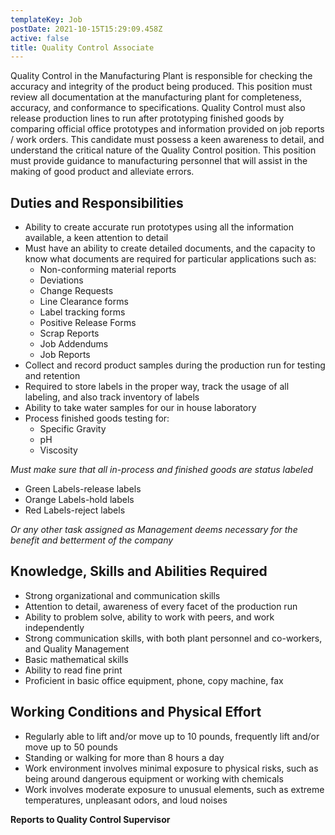 ```yaml
---
templateKey: Job
postDate: 2021-10-15T15:29:09.458Z
active: false
title: Quality Control Associate
---
```


Quality Control in the Manufacturing Plant is responsible for checking the accuracy and integrity of the product being produced. This position must review all documentation at the manufacturing plant for completeness, accuracy, and conformance to specifications. Quality Control must also release production lines to run after prototyping finished goods by comparing official office prototypes and information provided on job reports / work orders. This candidate must possess a keen awareness to detail, and understand the critical nature of the Quality Control position. This position must provide guidance to manufacturing personnel that will assist in the making of good product and alleviate errors.

## Duties and Responsibilities

- Ability to create accurate run prototypes using all the information available, a keen attention to detail
- Must have an ability to create detailed documents, and the capacity to know what documents are required for particular applications such as:
  - Non-conforming material reports
  - Deviations
  - Change Requests
  - Line Clearance forms
  - Label tracking forms
  - Positive Release Forms
  - Scrap Reports
  - Job Addendums
  - Job Reports
- Collect and record product samples during the production run for testing and retention
- Required to store labels in the proper way, track the usage of all labeling, and also track inventory of labels
- Ability to take water samples for our in house laboratory
- Process finished goods testing for:
  - Specific Gravity
  - pH
  - Viscosity

_Must make sure that all in-process and finished goods are status labeled_

- Green Labels-release labels
- Orange Labels-hold labels
- Red Labels-reject labels

_Or any other task assigned as Management deems necessary for the benefit and betterment of the company_

## Knowledge, Skills and Abilities Required

- Strong organizational and communication skills
- Attention to detail, awareness of every facet of the production run
- Ability to problem solve, ability to work with peers, and work independently
- Strong communication skills, with both plant personnel and co-workers, and Quality Management
- Basic mathematical skills
- Ability to read fine print
- Proficient in basic office equipment, phone, copy machine, fax

## Working Conditions and Physical Effort

- Regularly able to lift and/or move up to 10 pounds, frequently lift and/or move up to 50 pounds
- Standing or walking for more than 8 hours a day
- Work environment involves minimal exposure to physical risks, such as being around dangerous equipment or working with chemicals
- Work involves moderate exposure to unusual elements, such as extreme temperatures, unpleasant odors, and loud noises

**Reports to Quality Control Supervisor**
